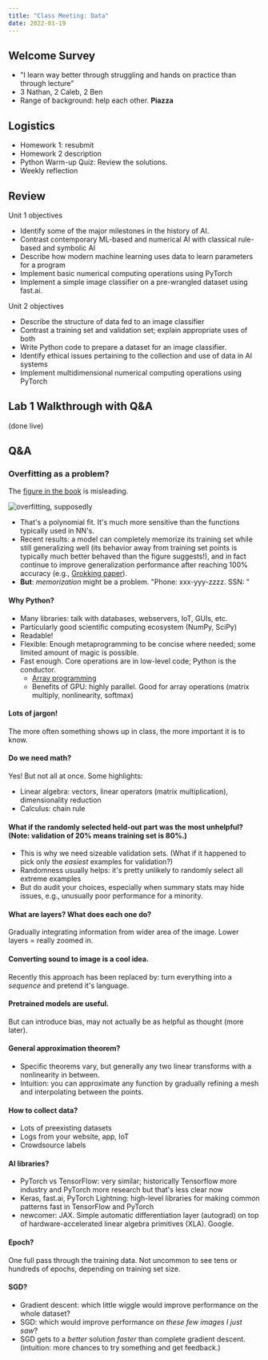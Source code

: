 ```yaml
---
title: "Class Meeting: Data"
date: 2022-01-19
---
```


## Welcome Survey

- "I learn way better through struggling and hands on practice than through lecture"
- 3 Nathan, 2 Caleb, 2 Ben
- Range of background: help each other. **Piazza**

## Logistics

- Homework 1: resubmit
- Homework 2 description
- Python Warm-up Quiz: Review the solutions.
- Weekly reflection

## Review

Unit 1 objectives

- Identify some of the major milestones in the history of AI.
- Contrast contemporary ML-based and numerical AI with classical rule-based and symbolic AI
- Describe how modern machine learning uses data to learn parameters for a program
- Implement basic numerical computing operations using PyTorch
- Implement a simple image classifier on a pre-wrangled dataset using fast.ai.

Unit 2 objectives

- Describe the structure of data fed to an image classifier
- Contrast a training set and validation set; explain appropriate uses of both
- Write Python code to prepare a dataset for an image classifier.
- Identify ethical issues pertaining to the collection and use of data in AI systems
- Implement multidimensional numerical computing operations using PyTorch

## Lab 1 Walkthrough with Q&A

(done live)

## Q&A

### Overfitting as a problem?

The [figure in the book](https://nbviewer.org/github/fastai/fastbook/blob/master/01_intro.ipynb#How-Our-Image-Recognizer-Works) is misleading.

![overfitting, supposedly](https://nbviewer.org/github/fastai/fastbook/blob/master/images/att_00000.png)

- That's a polynomial fit. It's much more sensitive than the functions typically used in NN's.
- Recent results: a model can completely memorize its training set while still generalizing well (its behavior away from training set points is typically much better behaved than the figure suggests!), and in fact continue to improve generalization performance after reaching 100% accuracy (e.g., [Grokking paper](https://arxiv.org/abs/2201.02177)).
- **But**: *memorization* might be a problem. "Phone: xxx-yyy-zzzz. SSN: "

#### Why Python?

- Many libraries: talk with databases, webservers, IoT, GUIs, etc.
- Particularly good scientific computing ecosystem (NumPy, SciPy)
- Readable!
- Flexible: Enough metaprogramming to be concise where needed; some limited amount of magic is possible.
- Fast enough. Core operations are in low-level code; Python is the conductor.
  - [Array programming](https://en.wikipedia.org/wiki/Array_programming)
  - Benefits of GPU: highly parallel. Good for array operations (matrix multiply, nonlinearity, softmax)

#### Lots of jargon!

The more often something shows up in class, the more important it is to know.

#### Do we need math?

Yes! But not all at once. Some highlights:

- Linear algebra: vectors, linear operators (matrix multiplication), dimensionality reduction
- Calculus: chain rule

#### What if the randomly selected held-out part was the most unhelpful? (Note: validation of 20% means training set is 80%.)

- This is why we need sizeable validation sets. (What if it happened to pick only the *easiest* examples for validation?)
- Randomness usually helps: it's pretty unlikely to randomly select all extreme examples
- But do audit your choices, especially when summary stats may hide issues, e.g., unusually poor performance for a minority.

#### What are layers? What does each one do?

Gradually integrating information from wider area of the image. Lower layers = really zoomed in.

#### Converting sound to image is a cool idea.

Recently this approach has been replaced by: turn everything into a *sequence* and pretend it's language.

#### Pretrained models are useful.

But can introduce bias, may not actually be as helpful as thought (more later).

#### General approximation theorem?

- Specific theorems vary, but generally any two linear transforms with a nonlinearity in between.
- Intuition: you can approximate any function by gradually refining a mesh and interpolating between the points.

#### How to collect data?

- Lots of preexisting datasets
- Logs from your website, app, IoT
- Crowdsource labels

#### AI libraries?

- PyTorch vs TensorFlow: very similar; historically Tensorflow more industry and PyTorch more research but that's less clear now
- Keras, fast.ai, PyTorch Lightning: high-level libraries for making common patterns fast in TensorFlow and PyTorch
- newcomer: JAX. Simple automatic differentiation layer (autograd) on top of hardware-accelerated linear algebra primitives (XLA). Google.

#### Epoch?

One full pass through the training data. Not uncommon to see tens or hundreds of epochs, depending on training set size.

#### SGD?

- Gradient descent: which little wiggle would improve performance on the whole dataset?
- SGD: which would improve performance on *these few images I just saw*?
- SGD gets to a *better* solution *faster* than complete gradient descent. (intuition: more chances to try something and get feedback.)
